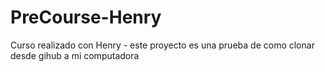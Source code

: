 # PreCourse-Henry
Curso realizado con Henry - este proyecto es una prueba de como clonar desde gihub a mi computadora
